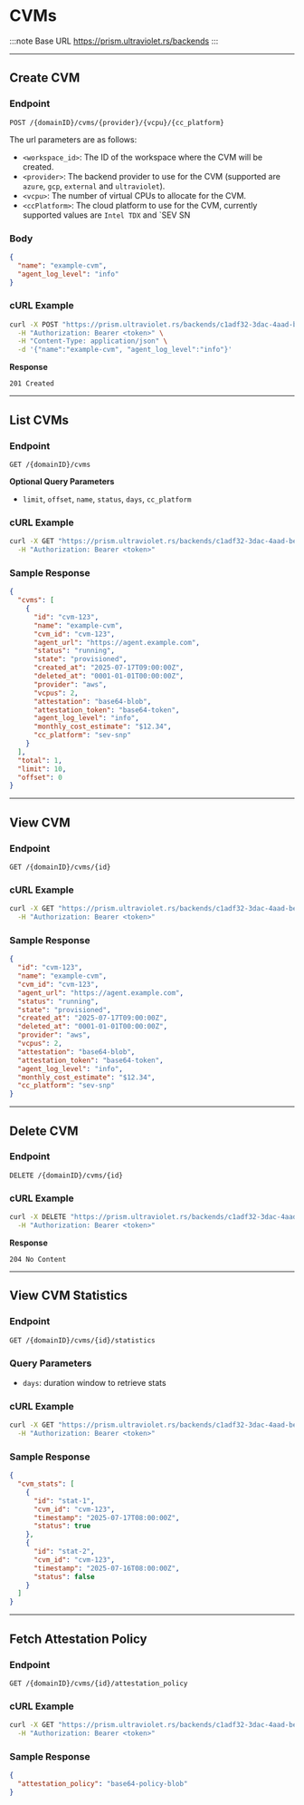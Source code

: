 # CVMs

:::note Base URL
https://prism.ultraviolet.rs/backends
:::

---

## Create CVM

### Endpoint

```
POST /{domainID}/cvms/{provider}/{vcpu}/{cc_platform}
```

The url parameters are as follows:

- `<workspace_id>`: The ID of the workspace where the CVM will be created.
- `<provider>`: The backend provider to use for the CVM (supported are `azure`, `gcp`, `external` and `ultraviolet`).
- `<vcpu>`: The number of virtual CPUs to allocate for the CVM.
- `<ccPlatform>`: The cloud platform to use for the CVM, currently supported values are `Intel TDX` and `SEV SN

### Body

```json
{
  "name": "example-cvm",
  "agent_log_level": "info"
}
```

### cURL Example

```bash
curl -X POST "https://prism.ultraviolet.rs/backends/c1adf32-3dac-4aad-bead-ae96fe071239/cvms/aws/2/sev-snp?domainID=c1adf32-3dac-4aad-bead-ae96fe071239" \
  -H "Authorization: Bearer <token>" \
  -H "Content-Type: application/json" \
  -d '{"name":"example-cvm", "agent_log_level":"info"}'
```

**Response**

```http
201 Created
```

---

## List CVMs

### Endpoint

```
GET /{domainID}/cvms
```

**Optional Query Parameters**

- `limit`, `offset`, `name`, `status`, `days`, `cc_platform`

### cURL Example

```bash
curl -X GET "https://prism.ultraviolet.rs/backends/c1adf32-3dac-4aad-bead-ae96fe071239/cvms?domainID=c1adf32-3dac-4aad-bead-ae96fe071239&limit=10" \
  -H "Authorization: Bearer <token>"
```

### Sample Response

```json
{
  "cvms": [
    {
      "id": "cvm-123",
      "name": "example-cvm",
      "cvm_id": "cvm-123",
      "agent_url": "https://agent.example.com",
      "status": "running",
      "state": "provisioned",
      "created_at": "2025-07-17T09:00:00Z",
      "deleted_at": "0001-01-01T00:00:00Z",
      "provider": "aws",
      "vcpus": 2,
      "attestation": "base64-blob",
      "attestation_token": "base64-token",
      "agent_log_level": "info",
      "monthly_cost_estimate": "$12.34",
      "cc_platform": "sev-snp"
    }
  ],
  "total": 1,
  "limit": 10,
  "offset": 0
}
```

---

## View CVM

### Endpoint

```
GET /{domainID}/cvms/{id}
```

### cURL Example

```bash
curl -X GET "https://prism.ultraviolet.rs/backends/c1adf32-3dac-4aad-bead-ae96fe071239/cvms/cvm-123?domainID=c1adf32-3dac-4aad-bead-ae96fe071239" \
  -H "Authorization: Bearer <token>"
```

### Sample Response

```json
{
  "id": "cvm-123",
  "name": "example-cvm",
  "cvm_id": "cvm-123",
  "agent_url": "https://agent.example.com",
  "status": "running",
  "state": "provisioned",
  "created_at": "2025-07-17T09:00:00Z",
  "deleted_at": "0001-01-01T00:00:00Z",
  "provider": "aws",
  "vcpus": 2,
  "attestation": "base64-blob",
  "attestation_token": "base64-token",
  "agent_log_level": "info",
  "monthly_cost_estimate": "$12.34",
  "cc_platform": "sev-snp"
}
```

---

## Delete CVM

### Endpoint

```
DELETE /{domainID}/cvms/{id}
```

### cURL Example

```bash
curl -X DELETE "https://prism.ultraviolet.rs/backends/c1adf32-3dac-4aad-bead-ae96fe071239/cvms/cvm-123?domainID=c1adf32-3dac-4aad-bead-ae96fe071239" \
  -H "Authorization: Bearer <token>"
```

**Response**

```http
204 No Content
```

---

## View CVM Statistics

### Endpoint

```
GET /{domainID}/cvms/{id}/statistics
```

### Query Parameters

- `days`: duration window to retrieve stats

### cURL Example

```bash
curl -X GET "https://prism.ultraviolet.rs/backends/c1adf32-3dac-4aad-bead-ae96fe071239/cvms/cvm-123/statistics?domainID=c1adf32-3dac-4aad-bead-ae96fe071239&days=7" \
  -H "Authorization: Bearer <token>"
```

### Sample Response

```json
{
  "cvm_stats": [
    {
      "id": "stat-1",
      "cvm_id": "cvm-123",
      "timestamp": "2025-07-17T08:00:00Z",
      "status": true
    },
    {
      "id": "stat-2",
      "cvm_id": "cvm-123",
      "timestamp": "2025-07-16T08:00:00Z",
      "status": false
    }
  ]
}
```

---

## Fetch Attestation Policy

### Endpoint

```
GET /{domainID}/cvms/{id}/attestation_policy
```

### cURL Example

```bash
curl -X GET "https://prism.ultraviolet.rs/backends/c1adf32-3dac-4aad-bead-ae96fe071239/cvms/cvm-123/attestation_policy?domainID=c1adf32-3dac-4aad-bead-ae96fe071239" \
  -H "Authorization: Bearer <token>"
```

### Sample Response

```json
{
  "attestation_policy": "base64-policy-blob"
}
```
